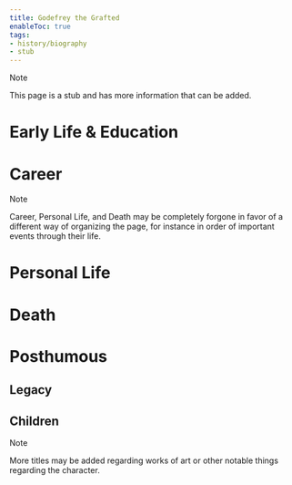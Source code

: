 ```yaml
---
title: Godefrey the Grafted
enableToc: true
tags:
- history/biography
- stub
---
```


> [!note]
> This page is a stub and has more information that can be added.

# Early Life & Education

# Career

> [!note]
> Career, Personal Life, and Death may be completely forgone in favor of a different way of organizing the page, for instance in order of important events through their life.


# Personal Life

# Death

# Posthumous
## Legacy

## Children

> [!note]
> More titles may be added regarding works of art or other notable things regarding the character.

